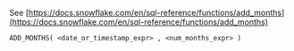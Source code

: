 See [https://docs.snowflake.com/en/sql-reference/functions/add_months](https://docs.snowflake.com/en/sql-reference/functions/add_months)
```
ADD_MONTHS( <date_or_timestamp_expr> , <num_months_expr> )
```
